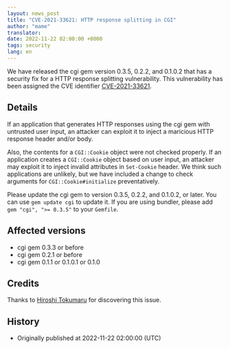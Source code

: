 ```yaml
---
layout: news_post
title: "CVE-2021-33621: HTTP response splitting in CGI"
author: "mame"
translator:
date: 2022-11-22 02:00:00 +0000
tags: security
lang: en
---
```


We have released the cgi gem version 0.3.5, 0.2.2, and 0.1.0.2 that has a security fix for a HTTP response splitting vulnerability.
This vulnerability has been assigned the CVE identifier [CVE-2021-33621](https://nvd.nist.gov/vuln/detail/CVE-2021-33621).

## Details

If an application that generates HTTP responses using the cgi gem with untrusted user input, an attacker can exploit it to inject a maricious HTTP response header and/or body.

Also, the contents for a `CGI::Cookie` object were not checked properly. If an application creates a `CGI::Cookie` object based on user input, an attacker may exploit it to inject invalid attributes in `Set-Cookie` header. We think such applications are unlikely, but we have included a change to check arguments for `CGI::Cookie#initialize` preventatively.

Please update the cgi gem to version 0.3.5, 0.2.2, and 0.1.0.2, or later. You can use `gem update cgi` to update it.
If you are using bundler, please add `gem "cgi", ">= 0.3.5"` to your `Gemfile`.

## Affected versions

* cgi gem 0.3.3 or before
* cgi gem 0.2.1 or before
* cgi gem 0.1.1 or 0.1.0.1 or 0.1.0

## Credits

Thanks to [Hiroshi Tokumaru](https://hackerone.com/htokumaru?type=user) for discovering this issue.

## History

* Originally published at 2022-11-22 02:00:00 (UTC)
